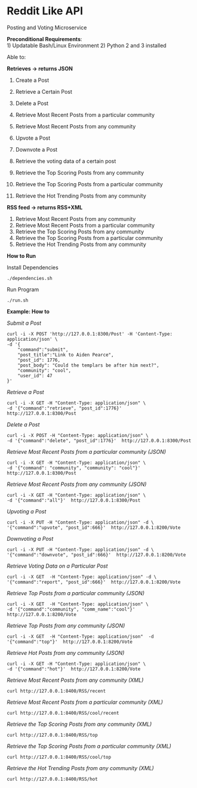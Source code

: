# Reddit Like API

Posting and Voting Microservice

**Preconditional Requirements**:  
    1) Updatable Bash/Linux Environment
    2) Python 2 and 3 installed 

Able to: 

**Retrieves -> returns JSON**

1) Create a Post
2) Retrieve a Certain Post
3) Delete a Post 
4) Retrieve Most Recent Posts from a particular community
5) Retrieve Most Recent Posts from any community

6) Upvote a Post
7) Downvote a Post
8) Retrieve the voting data of a certain post
9) Retrieve the Top Scoring Posts from any community 
10) Retrieve the Top Scoring Posts from a particular community
11) Retrieve the Hot Trending Posts from any community 


**RSS feed -> returns RSS+XML**
1) Retrieve Most Recent Posts from any community
2) Retrieve Most Recent Posts from a particular community
3) Retrieve the Top Scoring Posts from any community
4) Retrieve the Top Scoring Posts from a particular community
5) Retrieve the Hot Trending Posts from any community


**How to Run**  

Install Dependencies
``` 
./dependencies.sh 
```

Run Program 
``` 
./run.sh 
```

**Example: How to**

*Submit a Post*
```
curl -i -X POST 'http://127.0.0.1:8300/Post' -H 'Content-Type: application/json' \
-d '{
    "command":"submit",
    "post_title":"Link to Aiden Pearce",
    "post_id": 1776,
    "post_body": "Could the templars be after him next?",
    "community": "cool",
    "user_id": 47
}'
```

*Retrieve a Post* 
```
curl -i -X GET -H "Content-Type: application/json" \
-d '{"command":"retrieve", "post_id":1776}'  http://127.0.0.1:8300/Post
```

*Delete a Post* 
```
curl -i -X POST -H "Content-Type: application/json" \
-d '{"command":"delete", "post_id":1776}'  http://127.0.0.1:8300/Post
```

*Retrieve Most Recent Posts from a particular community (JSON)*
```
curl -i -X GET -H "Content-Type: application/json" \
-d '{"command": "community", "community": "cool"}'  http://127.0.0.1:8300/Post
```

*Retrieve Most Recent Posts from any community (JSON)*
```
curl -i -X GET -H "Content-Type: application/json" \
-d '{"command":"all"}'  http://127.0.0.1:8300/Post
```

*Upvoting a Post*
```
curl -i -X PUT -H "Content-Type: application/json" -d \
'{"command":"upvote", "post_id":666}'  http://127.0.0.1:8200/Vote
```

*Downvoting a Post*
```
curl -i -X PUT -H "Content-Type: application/json" -d \
'{"command":"downvote", "post_id":666}'  http://127.0.0.1:8200/Vote
```

*Retrieve Voting Data on a Particular Post*
```
curl -i -X GET  -H "Content-Type: application/json" -d \
'{"command":"report", "post_id":666}'  http://127.0.0.1:8200/Vote 
```

*Retrieve Top Posts from a particular community (JSON)*
```
curl -i -X GET  -H "Content-Type: application/json" \
-d '{"command":"community", "comm_name":"cool"}'  http://127.0.0.1:8200/Vote
```

*Retrieve Top Posts from any community (JSON)*
```
curl -i -X GET  -H "Content-Type: application/json"  -d '{"command":"top"}'  http://127.0.0.1:8200/Vote
```

*Retrieve Hot Posts from any community (JSON)* 
```
curl -i -X GET -H "Content-Type: application/json" \
-d '{"command":"hot"}'  http://127.0.0.1:8200/Vote
```



*Retrieve Most Recent Posts from any community (XML)* 
``` 
curl http://127.0.0.1:8400/RSS/recent 
```

*Retrieve Most Recent Posts from a particular community (XML)*
```
curl http://127.0.0.1:8400/RSS/cool/recent
```

*Retrieve the Top Scoring Posts from any community (XML)*
``` 
curl http://127.0.0.1:8400/RSS/top 
```

*Retrieve the Top Scoring Posts from a particular community (XML)*
``` 
curl http://127.0.0.1:8400/RSS/cool/top 
```

*Retrieve the Hot Trending Posts from any community (XML)*
``` 
curl http://127.0.0.1:8400/RSS/hot 
```
